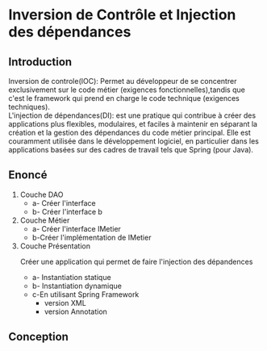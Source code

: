 <h1>Inversion de Contrôle et Injection des dépendances</h1>
<h2>Introduction</h2>
<p> Inversion de controle(IOC): Permet au développeur de se concentrer exclusivement sur
le code métier (exigences fonctionnelles),tandis que c'est le framework qui prend en 
charge le code technique (exigences techniques).<br>
L'injection de dépendances(DI): est une pratique qui contribue à créer des
applications plus flexibles, modulaires, et faciles à maintenir en séparant
la création et la gestion des dépendances du code métier principal. 
Elle est couramment utilisée dans le développement logiciel, en particulier 
dans les applications basées sur des cadres de travail tels que Spring (pour Java).
</p>
<h2>Enoncé</h2>
<ol>
  <li>Couche DAO
    <ul>
      <li>a- Créer l'interface</li>
      <li>b- Créer l'interface b</li>
    </ul>
  </li>
  <li>Couche Métier
    <ul>
     <li>a- Créer l'interface IMetier</li>
     <li>b-Créer l'implémentation de IMetier</li>
   </ul>
  </li>
  <li>Couche Présentation
    <p>Créer une application qui permet de faire l'injection des dépandences</p>
      <ul>
        <li>a- Instantiation statique</li>
        <li>b- Instantiation dynamique</li>
        <li>c-En utilisant Spring Framework
            <ul>
                <li>version XML</li>
                <li>version Annotation</li>
            </ul>
        </li>
        </ul>
  </li>
</ol>
<h2>Conception</h2>
